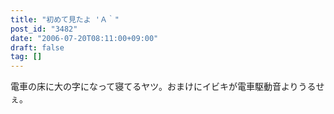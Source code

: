 ```yaml
---
title: "初めて見たよ 'Ａ｀"
post_id: "3482"
date: "2006-07-20T08:11:00+09:00"
draft: false
tag: []
---
```



電車の床に大の字になって寝てるヤツ。おまけにイビキが電車駆動音よりうるせぇ。

